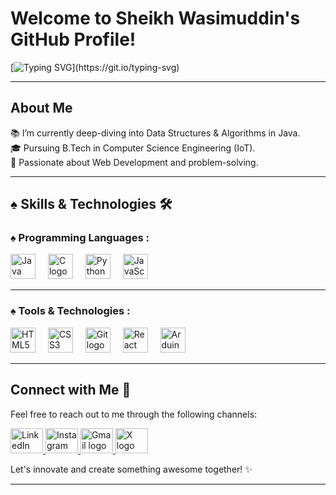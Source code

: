 

<h1 align="left">Welcome to Sheikh Wasimuddin's GitHub Profile!</h1>

[![Typing SVG](https://readme-typing-svg.demolab.com?font=Fira+Code&size=25&pause=1000&color=F7167A&width=700&lines=Hello!+My+name+is+Sheikh+Wasimuddin;I+love+creating+websites;Exploring+data+structures+and+algorithms;)](https://git.io/typing-svg)

---

<h2 align="left">About Me</h2>

<p align="left">
  📚 I’m currently deep-diving into Data Structures & Algorithms in Java.<br>
  🎓 Pursuing B.Tech in Computer Science Engineering (IoT).<br>
  🔭 Passionate about Web Development and problem-solving.
</p>

---

<h2 align="left">♠ Skills & Technologies 🛠️</h2>

<h3 align="left">♠ Programming Languages :</h3>

<div align="left">
  <img src="https://cdn.jsdelivr.net/gh/devicons/devicon/icons/java/java-original.svg" height="40" alt="Java logo" />
  <img width="12" />
  <img src="https://cdn.jsdelivr.net/gh/devicons/devicon/icons/c/c-original.svg" height="40" alt="C logo" />
  <img width="12" />
  <img src="https://cdn.jsdelivr.net/gh/devicons/devicon/icons/python/python-original.svg" height="40" alt="Python logo" />
  <img width="12" />
  <img src="https://cdn.jsdelivr.net/gh/devicons/devicon/icons/javascript/javascript-original.svg" height="40" alt="JavaScript logo" />
</div>

---

<h3 align="left">♠ Tools & Technologies :</h3>

<div align="left">
  <img src="https://cdn.jsdelivr.net/gh/devicons/devicon/icons/html5/html5-original.svg" height="40" alt="HTML5 logo" />
  <img width="12" />
  <img src="https://cdn.jsdelivr.net/gh/devicons/devicon/icons/css3/css3-original.svg" height="40" alt="CSS3 logo" />
  <img width="12" />
  <img src="https://cdn.jsdelivr.net/gh/devicons/devicon/icons/git/git-original.svg" height="40" alt="Git logo" />
  <img width="12" />
  <img src="https://cdn.jsdelivr.net/gh/devicons/devicon/icons/react/react-original.svg" height="40" alt="React logo" />
  <img width="12" />
  <img src="https://cdn.jsdelivr.net/gh/devicons/devicon/icons/arduino/arduino-original.svg" height="40" alt="Arduino logo" />
  
</div>

---

<h2 align="left">Connect with Me 🤝</h2>

<p align="left">Feel free to reach out to me through the following channels:</p>

<div align="left">
  <a href="https://www.linkedin.com/in/sheikhwasimuddin/" target="_blank">
    <img src="https://raw.githubusercontent.com/maurodesouza/profile-readme-generator/master/src/assets/icons/social/linkedin/default.svg" width="52" height="40" alt="LinkedIn logo" />
  </a>
  <a href="https://www.instagram.com/sheikh_wasimuddin" target="_blank">
    <img src="https://raw.githubusercontent.com/maurodesouza/profile-readme-generator/master/src/assets/icons/social/instagram/default.svg" width="52" height="40" alt="Instagram logo" />
  </a>
  <a href="mailto:sheikhwasimuddin21@gmail.com" target="_blank">
    <img src="https://raw.githubusercontent.com/maurodesouza/profile-readme-generator/master/src/assets/icons/social/gmail/default.svg" width="52" height="40" alt="Gmail logo" />
  </a>
   <a href="mailto:sheikhwasimuddin21@gmail.com" target="_blank">
    <img src="https://raw.githubusercontent.com/maurodesouza/profile-readme-generator/master/src/assets/icons/social/X/default.svg" width="52" height="40" alt="X logo" />
  </a>
</div>

<p align="left">Let's innovate and create something awesome together! ✨</p>

---
